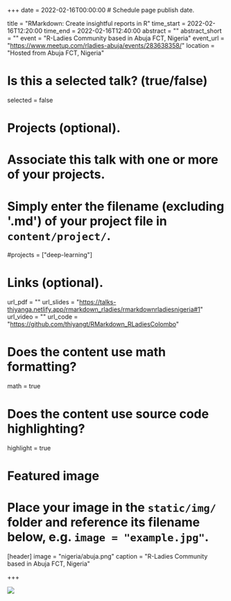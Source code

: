 +++
date = 2022-02-16T00:00:00  # Schedule page publish date.

title = "RMarkdown: Create insightful reports in R"
time_start = 2022-02-16T12:20:00
time_end = 2022-02-16T12:40:00
abstract = ""
abstract_short = ""
event = "R-Ladies Community based in Abuja FCT, Nigeria"
event_url = "https://www.meetup.com/rladies-abuja/events/283638358/"
location = "Hosted from Abuja FCT, Nigeria"

# Is this a selected talk? (true/false)
selected = false

# Projects (optional).
#   Associate this talk with one or more of your projects.
#   Simply enter the filename (excluding '.md') of your project file in `content/project/`.
#projects = ["deep-learning"]

# Links (optional).
url_pdf = ""
url_slides = "https://talks-thiyanga.netlify.app/rmarkdown_rladies/rmarkdownrladiesnigeria#1"
url_video = ""
url_code = "https://github.com/thiyangt/RMarkdown_RLadiesColombo"

# Does the content use math formatting?
math = true

# Does the content use source code highlighting?
highlight = true

# Featured image
# Place your image in the `static/img/` folder and reference its filename below, e.g. `image = "example.jpg"`.
[header]
image = "nigeria/abuja.png"
caption = "R-Ladies Community based in Abuja FCT, Nigeria"

+++



![](/nigeria/abuja.png)


